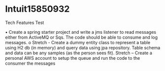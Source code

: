 # Intuit15850932
Tech Features Test

•	Create a spring starter project and write a jms listener to read messages either from ActiveMQ or Sqs. The code should be able to consume and log messages. 
o	Stretch - Create a dummy entity class to represent a table using H2 db (in memory) and query data using jpa repository. Table schema and data can be any samples (as the person sees fit).
Stretch – Create a personal AWS account to setup the queue and run the code to the consumer the messages
